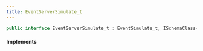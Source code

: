 ```yaml
---
title: EventServerSimulate_t
---
```


```csharp
public interface EventServerSimulate_t : EventSimulate_t, ISchemaClass<EventSimulate_t>, ISchemaClass<EventServerSimulate_t>, ISchemaField, ISchemaClass, INativeHandle
```

#### Implements

